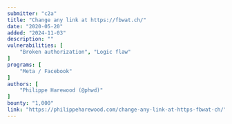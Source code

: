 ```yaml
---
submitter: "c2a"
title: "Change any link at https://fbwat.ch/"
date: "2020-05-20"
added: "2024-11-03"
description: ""
vulnerabilities: [
    "Broken authorization", "Logic flaw"
]
programs: [
    "Meta / Facebook"
]
authors: [
    "Philippe Harewood (@phwd)"
]
bounty: "1,000"
link: "https://philippeharewood.com/change-any-link-at-https-fbwat-ch/"
---
```




